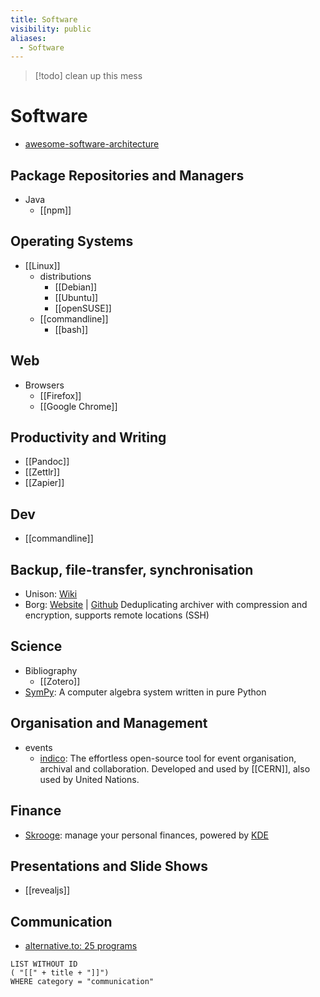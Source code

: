 ```yaml
---
title: Software
visibility: public
aliases:
  - Software
---
```

> [!todo] clean up this mess
# Software

- [awesome-software-architecture](https://github.com/mehdihadeli/awesome-software-architecture)

## Package Repositories and Managers

- Java
    - [[npm]]

## Operating Systems

 - [[Linux]]
     - distributions
         - [[Debian]]
         - [[Ubuntu]]
         - [[openSUSE]]
     - [[commandline]]
         - [[bash]]

## Web

- Browsers
    - [[Firefox]]
    - [[Google Chrome]]

## Productivity and Writing

- [[Pandoc]]
- [[Zettlr]]
- [[Zapier]]

## Dev

- [[commandline]]

## Backup, file-transfer, synchronisation

- Unison: [Wiki](https://en.wikipedia.org/wiki/Unison_(software))
- Borg: [Website](https://www.borgbackup.org/) | [Github](https://github.com/borgbackup/borg)
    Deduplicating archiver with compression and encryption, supports remote locations (SSH)

## Science

- Bibliography
    - [[Zotero]]
- [SymPy](https://www.sympy.org/en/index.html): A computer algebra system written in pure Python

## Organisation and Management

- events
    - [indico](https://getindico.io/): The effortless open-source tool for event organisation, archival and collaboration. Developed and used by [[CERN]], also used by United Nations.

## Finance

- [Skrooge](https://skrooge.org/): manage your personal finances, powered by [KDE](http://www.kde.org)

## Presentations and Slide Shows

- [[revealjs]]

## Communication

- [alternative.to: 25 programs](https://alternativeto.net/software/matrix-org/)
```dataview
LIST WITHOUT ID
( "[[" + title + "]]")
WHERE category = "communication"
```
